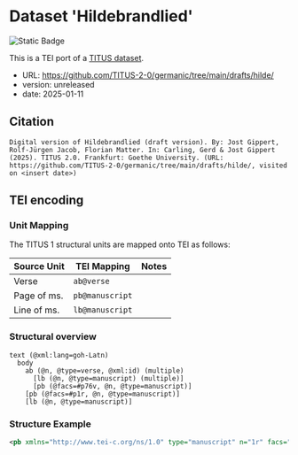 # Dataset 'Hildebrandlied'

![Static Badge](https://img.shields.io/badge/TEI_validation-passing-green)

This is a TEI port of a [TITUS dataset](http://titus.uni-frankfurt.de/texte/etcs/germ/ahd/hildebrd/hilde.htm).

* URL: https://github.com/TITUS-2-0/germanic/tree/main/drafts/hilde/
* version: unreleased
* date: 2025-01-11

## Citation
```text
Digital version of Hildebrandlied (draft version). By: Jost Gippert, Rolf-Jürgen Jacob, Florian Matter. In: Carling, Gerd & Jost Gippert (2025). TITUS 2.0. Frankfurt: Goethe University. (URL: https://github.com/TITUS-2-0/germanic/tree/main/drafts/hilde/, visited on <insert date>)
```

## TEI encoding


### Unit Mapping
The TITUS 1 structural units are mapped onto TEI as follows:

| Source Unit | TEI Mapping | Notes |
|-------------|-------------|-------|
| Verse | `ab@verse` |  |
| Page of ms. | `pb@manuscript` |  |
| Line of ms. | `lb@manuscript` |  |

### Structural overview
```text
text (@xml:lang=goh-Latn)
  body
    ab (@n, @type=verse, @xml:id) (multiple)
      [lb (@n, @type=manuscript) (multiple)]
      [pb (@facs=#p76v, @n, @type=manuscript)]
    [pb (@facs=#p1r, @n, @type=manuscript)]
    [lb (@n, @type=manuscript)]
```

### Structure Example

```xml
<pb xmlns="http://www.tei-c.org/ns/1.0" type="manuscript" n="1r" facs="#p1r"/>
```
